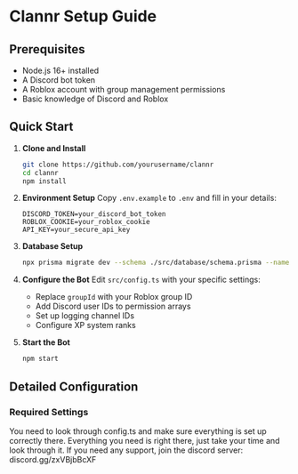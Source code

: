 # Clannr Setup Guide

## Prerequisites

- Node.js 16+ installed
- A Discord bot token
- A Roblox account with group management permissions
- Basic knowledge of Discord and Roblox

## Quick Start

1. **Clone and Install**

   ```bash
   git clone https://github.com/yourusername/clannr
   cd clannr
   npm install
   ```

2. **Environment Setup**
   Copy `.env.example` to `.env` and fill in your details:

   ```
   DISCORD_TOKEN=your_discord_bot_token
   ROBLOX_COOKIE=your_roblox_cookie
   API_KEY=your_secure_api_key
   ```

3. **Database Setup**

   ```bash
   npx prisma migrate dev --schema ./src/database/schema.prisma --name init
   ```

4. **Configure the Bot**
   Edit `src/config.ts` with your specific settings:

   - Replace `groupId` with your Roblox group ID
   - Add Discord user IDs to permission arrays
   - Set up logging channel IDs
   - Configure XP system ranks

5. **Start the Bot**
   ```bash
   npm start
   ```

## Detailed Configuration

### Required Settings

You need to look through config.ts and make sure everything is set up correctly there.
Everything you need is right there, just take your time and look through it. If you need any support,
join the discord server: discord.gg/zxVBjbBcXF
